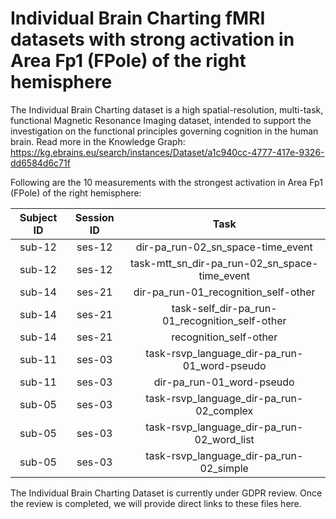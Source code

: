 # Individual Brain Charting fMRI datasets with strong activation in Area Fp1 (FPole) of the right hemisphere

The Individual Brain Charting dataset is a high spatial-resolution, multi-task, functional Magnetic Resonance Imaging dataset, intended to support the investigation on the functional principles governing cognition in the human brain.
Read more in the Knowledge Graph: https://kg.ebrains.eu/search/instances/Dataset/a1c940cc-4777-417e-9326-dd6584d6c71f

Following are the 10 measurements with the strongest activation in Area Fp1 (FPole) of the right hemisphere:

| Subject ID | Session ID | Task |
| :-: | :-: | :-: |
| sub-12 | ses-12 | dir-pa_run-02_sn_space-time_event|
| sub-12 | ses-12 | task-mtt_sn_dir-pa_run-02_sn_space-time_event|
| sub-14 | ses-21 | dir-pa_run-01_recognition_self-other|
| sub-14 | ses-21 | task-self_dir-pa_run-01_recognition_self-other|
| sub-14 | ses-21 | recognition_self-other|
| sub-11 | ses-03 | task-rsvp_language_dir-pa_run-01_word-pseudo|
| sub-11 | ses-03 | dir-pa_run-01_word-pseudo|
| sub-05 | ses-03 | task-rsvp_language_dir-pa_run-02_complex|
| sub-05 | ses-03 | task-rsvp_language_dir-pa_run-02_word_list|
| sub-05 | ses-03 | task-rsvp_language_dir-pa_run-02_simple|


The Individual Brain Charting Dataset is currently under GDPR review. Once the review is completed, we will provide direct links to these files here.